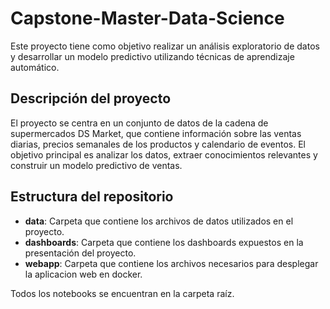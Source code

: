 # Capstone-Master-Data-Science

Este proyecto tiene como objetivo realizar un análisis exploratorio de datos y desarrollar un modelo predictivo utilizando técnicas de aprendizaje automático.

## Descripción del proyecto

El proyecto se centra en un conjunto de datos de la cadena de supermercados DS Market, que contiene información sobre las ventas diarias, precios semanales de los productos y calendario de eventos. El objetivo principal es analizar los datos, extraer conocimientos relevantes y construir un modelo predictivo de ventas.

## Estructura del repositorio

- **data**: Carpeta que contiene los archivos de datos utilizados en el proyecto.
- **dashboards**: Carpeta que contiene los dashboards expuestos en la presentación del proyecto.
- **webapp**: Carpeta que contiene los archivos necesarios para desplegar la aplicacion web en docker.

Todos los notebooks se encuentran en la carpeta raíz.
